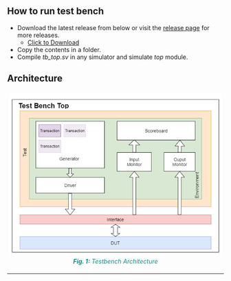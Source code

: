 <style>
    figure {
      padding: 4px;
      margin: auto;
      text-align: center;
    }

    figcaption {
      color: rgba(0, 134, 125, 0.938);
      font-style: italic;
      padding: 2px;
      text-align: center;
    }
</style>
## How to run test bench

- Download the latest release from below or visit the [release page](https://github.com/kumarrishav14/AMBA_APB/releases) for more releases.
  - [Click to Download](https://github.com/kumarrishav14/ALU_UVM/archive/v1.0.zip)
- Copy the contents in a folder.
- Compile *tb_top.sv* in any simulator and simulate *top* module.

## Architecture

<figure>
    <img src="images/ALU_tb_arch.png"/>
    <figcaption><b>Fig. 1:</b> Testbench Architecture</figcaption>
</figure><hr>



